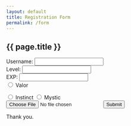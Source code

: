 ```yaml
---
layout: default
title: Registration Form
permalink: /form
---
```


## {{ page.title }}

<form>

 <label for="username">Username:</label>
  <input type="text" id="username" name="username" />
<br />
 <label for="level">Level:</label>
  <input type="number" id="level" name="level" />
<br />
 <label for="exp">EXP:</label>
  <input type="number" id="exp" name="exp" />
<br />
  <input type="radio" id="ValorTeam" name="team" value="Valor" />
    <label for="ValorTeam">Valor</label>

  <input type="radio" id="InstinctTeam" name="team" value="Instinct" />
    <label for="InstinctTeam">Instinct</label>

  <input type="radio" id="MysticTeam" name="team" value="Mystic" />
    <label for="MysticTeam">Mystic</label>
<br />

  <input type="file" id="file1" />
   <img id="image1" />
  <button type="submit" value="Submit">Submit</button>
    
</form>

Thank you.

<script>
 document.getElementById("file1").onchange = function () {
    var reader = new FileReader();

    reader.onload = function (e) {
        // get loaded data and render thumbnail.
        document.getElementById("image1").src = e.target.result;
    };

    // read the image file as a data URL.
    reader.readAsDataURL(this.files[0]);
};
</script>
